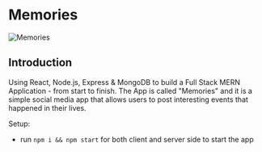 # Memories

![Memories](https://i.ibb.co/Z8Y0CJv/Screenshot-2020-10-30-at-11-10-04.png)

## Introduction

Using React, Node.js, Express & MongoDB to build a Full Stack MERN Application - from start to finish. The App is called "Memories" and it is a simple social media app that allows users to post interesting events that happened in their lives.

Setup:
- run ```npm i && npm start``` for both client and server side to start the app
